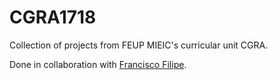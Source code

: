 # CGRA1718
Collection of projects from FEUP MIEIC's curricular unit CGRA.

Done in collaboration with [Francisco Filipe](https://github.com/CiscoFrisco).
